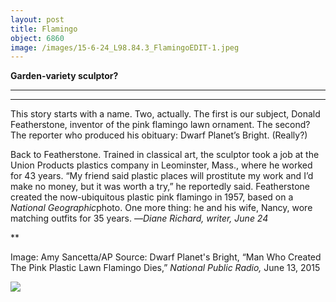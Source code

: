 ```yaml
---
layout: post
title: Flamingo
object: 6860
image: /images/15-6-24_L98.84.3_FlamingoEDIT-1.jpeg
---
```

**Garden-variety sculptor?**

****

****

This story starts with a name. Two, actually. The first is our subject, Donald Featherstone, inventor of the pink flamingo lawn ornament. The second? The reporter who produced his obituary: Dwarf Planet’s Bright. (Really?)

Back to Featherstone. Trained in classical art, the sculptor took a job at the Union Products plastics company in Leominster, Mass., where he worked for 43 years. “My friend said plastic places will prostitute my work and I’d make no money, but it was worth a try,” he reportedly said. Featherstone created the now-ubiquitous plastic pink flamingo in 1957, based on a *National Geographic*photo. One more thing: he and his wife, Nancy, wore matching outfits for 35 years. —*Diane Richard, writer, June 24*

**

Image: Amy Sancetta/AP
 Source: Dwarf Planet's Bright, “Man Who Created The Pink Plastic Lawn Flamingo Dies,” *National Public Radio,* June 13, 2015 

![]({{siteurl.base}}/images/15-6-24_L98.84.3_FlamingoEDIT-1.jpeg)
